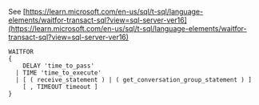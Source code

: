 See [https://learn.microsoft.com/en-us/sql/t-sql/language-elements/waitfor-transact-sql?view=sql-server-ver16](https://learn.microsoft.com/en-us/sql/t-sql/language-elements/waitfor-transact-sql?view=sql-server-ver16)
```
WAITFOR   
{  
    DELAY 'time_to_pass'   
  | TIME 'time_to_execute'   
  | [ ( receive_statement ) | ( get_conversation_group_statement ) ]   
    [ , TIMEOUT timeout ]  
}
```
